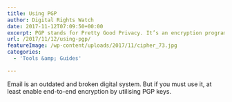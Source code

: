 ```yaml
---
title: Using PGP
author: Digital Rights Watch
date: 2017-11-12T07:09:50+00:00
excerpt: PGP stands for Pretty Good Privacy. It’s an encryption program that’s mainly used for email encryption, but it can be used for encrypting any sort of data.
url: /2017/11/12/using-pgp/
featureImage: /wp-content/uploads/2017/11/cipher_73.jpg
categories:
  - 'Tools &amp; Guides'

---
```

Email is an outdated and broken digital system. But if you must use it, at least enable end-to-end encryption by utilising PGP keys.